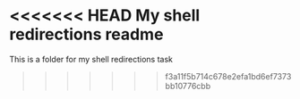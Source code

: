 <<<<<<< HEAD
My shell redirections readme
=======
This is a folder for my shell redirections task
>>>>>>> f3a11f5b714c678e2efa1bd6ef7373bb10776cbb
